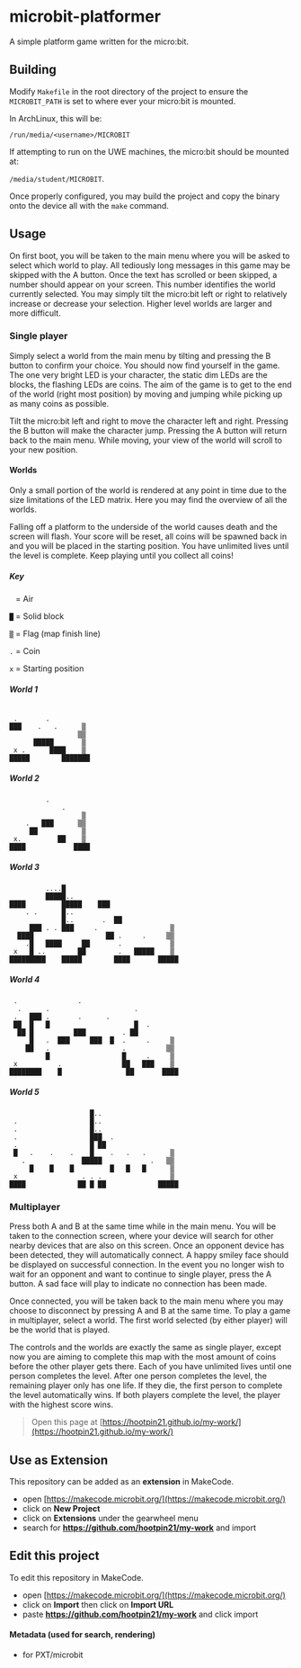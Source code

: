 # microbit-platformer

A simple platform game written for the micro:bit.

## Building

Modify `Makefile` in the root directory of the project to ensure the
`MICROBIT_PATH` is set to where ever your micro:bit is mounted.

In ArchLinux, this will be:

`/run/media/<username>/MICROBIT`

If attempting to run on the UWE machines, the micro:bit should be
mounted at:

`/media/student/MICROBIT`.

Once properly configured, you may build the project and copy the binary
onto the device all with the `make` command.

## Usage

On first boot, you will be taken to the main menu where you will be
asked to select which world to play. All tediously long messages in this
game may be skipped with the A button. Once the text has scrolled or
been skipped, a number should appear on your screen. This number
identifies the world currently selected. You may simply tilt the
micro:bit left or right to relatively increase or decrease your
selection. Higher level worlds are larger and more difficult.

### Single player

Simply select a world from the main menu by tilting and pressing the B
button to confirm your choice. You should now find yourself in the game.
The one very bright LED is your character, the static dim LEDs are the
blocks, the flashing LEDs are coins. The aim of the game is to get to
the end of the world (right most position) by moving and jumping while
picking up as many coins as possible.

Tilt the micro:bit left and right to move the character left and right.
Pressing the B button will make the character jump. Pressing the A
button will return back to the main menu. While moving, your view of the
world will scroll to your new position.

#### Worlds
Only a small portion of the world is rendered at any point in time due
to the size limitations of the LED matrix. Here you may find the
overview of all the worlds.

Falling off a platform to the underside of the world causes death and
the screen will flash. Your score will be reset, all coins will be
spawned back in and you will be placed in the starting position. You
have unlimited lives until the level is complete. Keep playing until
you collect all coins!

##### Key
` ` = Air

`█` = Solid block

`▒` = Flag (map finish line)

`.` = Coin

`x` = Starting position

##### World 1
```

 .       .
███    .   .      ▒
                 ▒▒
      █████       ▒
 x .      ████    ▒
█████        ███████
```

##### World 2
```
         .
             .
                  ▒
    .   ███      ▒▒
     ██           ▒
 x.         ██    ▒
████            ████
```

##### World 3
```
         ....█
         █████..
████         █████    ███
    . .      █..
             █..       .  ██
     ███ . . ███     .                  ▒
  ████                  ██ .     .     ▒▒
    .█   ████     ██       .            ▒
 x   █ ..        ██        .   █████    ▒
█████████    █████        ████       █████
```

##### World 4
```
 .               .
  .      .                     .
 .   ███ .       .      .
 ██  █   █                     █  .
  ██ █          ███         . ██
     █   .  ███     ███  █  .     .     ▒
    ██   .                  .          ▒▒
         █                  █     .     ▒
 x          .               ██   ███    ▒
████████    █                ██       ████
```

##### World 5
```
                    █..
 .                  █..
 .                  █..
 .                  ███  .
 .                  █ ██
 █   .    .    .    █    .   .   .      ▒
   .              █████            .   ▒▒
     █    █    █         █   █   █      ▒
 x                . . .                 ▒
████             ██ █ ██             █████
```

### Multiplayer

Press both A and B at the same time while in the main menu. You will be
taken to the connection screen, where your device will search for other
nearby devices that are also on this screen. Once an opponent device has
been detected, they will automatically connect. A happy smiley face
should be displayed on successful connection. In the event you no longer
wish to wait for an opponent and want to continue to single player,
press the A button. A sad face will play to indicate no connection has
been made.

Once connected, you will be taken back to the main menu where you may
choose to disconnect by pressing A and B at the same time. To play a
game in multiplayer, select a world. The first world selected (by either
player) will be the world that is played.

The controls and the worlds are exactly the same as single player,
except now you are aiming to complete this map with the most amount of
coins before the other player gets there. Each of you have unlimited
lives until one person completes the level. After one person completes
the level, the remaining player only has one life. If they die, the
first person to complete the level automatically wins. If both players
complete the level, the player with the highest score wins.



> Open this page at [https://hootpin21.github.io/my-work/](https://hootpin21.github.io/my-work/)

## Use as Extension

This repository can be added as an **extension** in MakeCode.

* open [https://makecode.microbit.org/](https://makecode.microbit.org/)
* click on **New Project**
* click on **Extensions** under the gearwheel menu
* search for **https://github.com/hootpin21/my-work** and import

## Edit this project

To edit this repository in MakeCode.

* open [https://makecode.microbit.org/](https://makecode.microbit.org/)
* click on **Import** then click on **Import URL**
* paste **https://github.com/hootpin21/my-work** and click import

#### Metadata (used for search, rendering)

* for PXT/microbit
<script src="https://makecode.com/gh-pages-embed.js"></script><script>makeCodeRender("{{ site.makecode.home_url }}", "{{ site.github.owner_name }}/{{ site.github.repository_name }}");</script>
